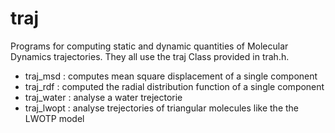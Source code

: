 # traj
Programs for computing static and dynamic quantities of Molecular Dynamics trajectories. They all use the traj Class provided in trah.h.

 - traj_msd   : computes mean square displacement of a single component
 - traj_rdf   : computed the radial distribution function of a single component
 - traj_water : analyse a water trejectorie
 - traj_lwopt : analyse trejectories of triangular molecules like the the LWOTP model

